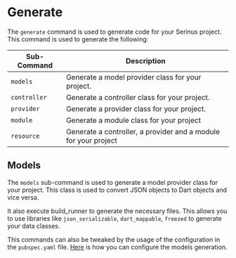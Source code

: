 # Generate

The `generate` command is used to generate code for your Serinus project. This command is used to generate the following:

| Sub-Command | Description |
| --- | --- |
| `models` | Generate a model provider class for your project. |
| `controller` | Generate a controller class for your project. |
| `provider` | Generate a provider class for your project. |
| `module` | Generate a module class for your project |
| `resource` | Generate a controller, a provider and a module for your project |

## Models

The `models` sub-command is used to generate a model provider class for your project. This class is used to convert JSON objects to Dart objects and vice versa.

It also execute build_runner to generate the necessary files. This allows you to use libraries like `json_serializable`, `dart_mappable`, `freezed` to generate your data classes.

This commands can also be tweaked by the usage of the configuration in the `pubspec.yaml` file.
[Here](/techniques/configuration#models-configuration) is how you can configure the models generation.
